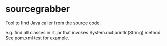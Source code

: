 sourcegrabber
=============

Tool to find Java caller from the source code.

e.g. find all classes in rt.jar that invokes System.out.println(String) method.
See pom.xml test for example.